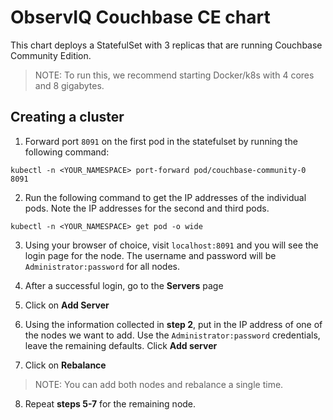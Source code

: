 # ObservIQ Couchbase CE chart

This chart deploys a StatefulSet with 3 replicas that are running Couchbase Community Edition.

> NOTE: To run this, we recommend starting Docker/k8s with 4 cores and 8 gigabytes.

## Creating a cluster

1. Forward port `8091` on the first pod in the statefulset by running the following command:
```
kubectl -n <YOUR_NAMESPACE> port-forward pod/couchbase-community-0 8091
```

2. Run the following command to get the IP addresses of the individual pods. Note the IP addresses for the second and third pods. 
```
kubectl -n <YOUR_NAMESPACE> get pod -o wide
```

3. Using your browser of choice, visit `localhost:8091` and you will see the login page for the node. The username and password will be `Administrator:password` for all nodes.

4. After a successful login, go to the **Servers** page
5. Click on **Add Server**
6. Using the information collected in **step 2**, put in the IP address of one of the nodes we want to add. Use the `Administrator:password` credentials, leave the remaining defaults. Click **Add server**
7. Click on **Rebalance**
> NOTE: You can add both nodes and rebalance a single time.
8. Repeat **steps 5-7** for the remaining node.
